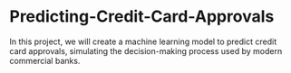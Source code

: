 # Predicting-Credit-Card-Approvals
 In this project, we will create a machine learning model to predict credit card approvals, simulating the decision-making process used by modern commercial banks.
